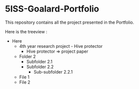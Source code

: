 # 5ISS-Goalard-Portfolio

This repository contains all the project presented in the Portfolio.   

Here is the treeview :
- Here
  - 4th year research project - Hive protector
    - Hive protector => project paper
  - Folder 2
    - Subfolder 2.1
    - Subfolder 2.2
      - Sub-subfolder 2.2.1
  - File 1
  - File 2
